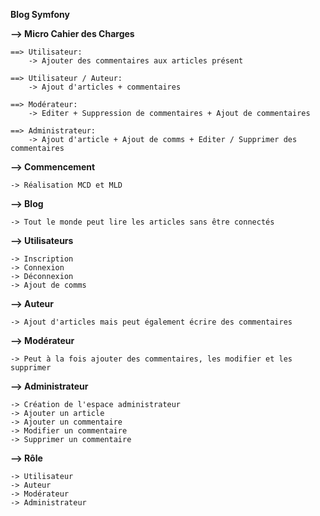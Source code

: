 **Blog Symfony**

**--> Micro Cahier des Charges**

    ==> Utilisateur:
        -> Ajouter des commentaires aux articles présent

    ==> Utilisateur / Auteur:
        -> Ajout d'articles + commentaires

    ==> Modérateur:
        -> Editer + Suppression de commentaires + Ajout de commentaires

    ==> Administrateur:
        -> Ajout d'article + Ajout de comms + Editer / Supprimer des commentaires

**--> Commencement**

    -> Réalisation MCD et MLD

**--> Blog**

    -> Tout le monde peut lire les articles sans être connectés

**--> Utilisateurs**
    
    -> Inscription
    -> Connexion
    -> Déconnexion
    -> Ajout de comms
    
**--> Auteur** 
    
    -> Ajout d'articles mais peut également écrire des commentaires

**--> Modérateur**

    -> Peut à la fois ajouter des commentaires, les modifier et les supprimer

**--> Administrateur**
        
    -> Création de l'espace administrateur 
    -> Ajouter un article 
    -> Ajouter un commentaire
    -> Modifier un commentaire
    -> Supprimer un commentaire

**--> Rôle**

    -> Utilisateur
    -> Auteur
    -> Modérateur
    -> Administrateur